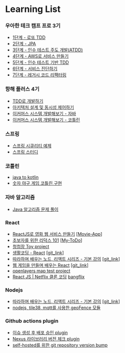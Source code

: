 # Learning List

### 우아한 테크 캠프 프로 3기
* [1단계 - 로또 TDD](https://github.com/keepbang/java-lotto-pro)
* [2단계 - JPA](https://github.com/keepbang/jwp-qna)
* [3단계 - 인수 테스트 주도 개발(ATDD)](https://github.com/keepbang/atdd-subway-admin)
* [4단계 - AWS로 서비스 만들기](https://github.com/keepbang/infra-subway-deploy)
* [5단계 - 인수 테스트 기반 TDD](https://github.com/keepbang/atdd-subway-service)
* [6단계 - 서비스 진단하기](https://github.com/keepbang/infra-subway-monitoring)
* [7단계 - 레거시 코드 리팩터링](https://github.com/keepbang/jwp-refactoring)

### 항해 플러스 4기
- [TDD로 개발하기](https://github.com/keepbang/hanghae-tdd-java)
- [아키텍처 설계 및 동시성 제어하기](https://github.com/keepbang/hanghae-architecture-java)
- [이커머스 시스템 개발해보기 - 자바](https://github.com/keepbang/hanghae-ecommerce)
- [이커머스 시스템 개발해보기 - 코틀린](https://github.com/keepbang/kotlin-hanghae-ecommerce)

### 스프링
- [스프링 시큐리티 예제](https://github.com/keepbang/spring-security)
- [스프링 스터디](https://github.com/keepbang/breakrithm-spring)

### 코틀린
- [java to kotlin](https://github.com/keepbang/java-to-kotlin)
- [숫자 야구 게임 코틀린 구현](https://github.com/keepbang/kotlin-baseball)

### 자바 알고리즘
- [Java 알고리즘 문제 풀이](https://github.com/keepbang/java-algorithm-codingtest)

### React
- [ReactJS로 영화 웹 서비스 만들기](https://nomadcoders.co/react-fundamentals/lobby) [[Movie-App](https://github.com/keepbang/movie_app_react)]
- [초보자를 위한 리덕스 101](https://nomadcoders.co/redux-for-beginners/lobby) [[My-ToDo](https://github.com/keepbang/My-ToDo)]
- [청첩장 Toy project](https://github.com/keepbang/Invitation)
- [생활코딩 - React](https://www.inflearn.com/course/react-%EC%83%9D%ED%99%9C%EC%BD%94%EB%94%A9/dashboard) [[git_link](https://github.com/keepbang/react-project-for-inflearn-)]
- [따라하며 배우는 노드, 리액트 시리즈 - 기본 강의](https://www.inflearn.com/course/%EB%94%B0%EB%9D%BC%ED%95%98%EB%A9%B0-%EB%B0%B0%EC%9A%B0%EB%8A%94-%EB%85%B8%EB%93%9C-%EB%A6%AC%EC%95%A1%ED%8A%B8-%EA%B8%B0%EB%B3%B8/dashboard) [[git_link](https://github.com/keepbang/boiler_plate_login)]
- [웹 게임을 만들며 배우는 React](https://www.inflearn.com/course/web-game-React/dashboard) [[git_link](https://github.com/keepbang/react-web-game)]
- [openlayers map test project](https://github.com/keepbang/react-project-map)
- [React JS | Netflix 클론 코딩](https://nomadcoders.co/react-for-beginner) [bangflix](https://github.com/keepbang/bangflix)

### Nodejs
- [따라하며 배우는 노드, 리액트 시리즈 - 기본 강의](https://www.inflearn.com/course/%EB%94%B0%EB%9D%BC%ED%95%98%EB%A9%B0-%EB%B0%B0%EC%9A%B0%EB%8A%94-%EB%85%B8%EB%93%9C-%EB%A6%AC%EC%95%A1%ED%8A%B8-%EA%B8%B0%EB%B3%B8/dashboard) [[git_link](https://github.com/keepbang/boiler_plate_login)]
- [nodejs, tile38, mqtt를 사용한 geoFence 모듈](https://github.com/keepbang/node-server-tile38-mqtt-)

### Github actions plugin
- [이슈 생성 후 배포 승인 plugin](https://github.com/keepbang/issue-approval)
- [Nexus 라이브러리 버전 체크 plugin](https://github.com/keepbang/nexus-version-checker)
- [self-hosted를 위한 git repository version bump](https://github.com/keepbang/bump-tag-version)
